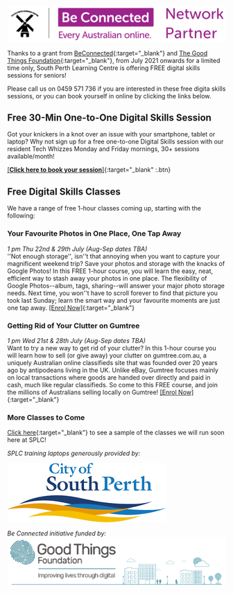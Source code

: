 <img class="img-responsive" src="../img/be_connected_network_partner_logo_1200x200_splc.png">

Thanks to a grant from [BeConnected](https://beconnected.esafety.gov.au/){:target="_blank"} and [The Good Things Foundation](https://www.goodthingsfoundation.org.au/what-we-do){:target="_blank"}, from July 2021 onwards for a limited time only, South Perth Learning Centre is offering FREE digital skills sessions for seniors!

Please call us on 0459 571 736 if you are interested in these free digita skills sessions, or you can book yourself in online by clicking the links below.

## Free 30-Min One-to-One Digital Skills Session 

Got your knickers in a knot over an issue with your smartphone, tablet or laptop? Why not sign up for a free one-to-one Digital Skills session with our resident Tech Whizzes Monday and Friday mornings, 30+ sessions available/month!

[[**Click here to book your session**]](https://calendly.com/splc-beconnected/digital-skills?month=2021-08){:target="_blank" :.btn}

## Free Digital Skills Classes

We have a range of free 1-hour classes coming up, starting with the following:

### Your Favourite Photos in One Place, One Tap Away
*1 pm Thu 22nd & 29th July (Aug-Sep dates TBA)*  
''Not enough storage'', isn''t that annoying when you want to capture your magnificent weekend trip? Save your photos and storage with the knacks of Google Photos! In this FREE 1-hour course, you will learn the easy, neat, efficient way to stash away your photos in one place. The flexibility of Google Photos--album, tags, sharing--will answer your major photo storage needs. Next time, you won''t have to scroll forever to find that picture you took last Sunday; learn the smart way and your favourite moments are just one tap away. [[Enrol Now]](https://classmanager.com.au/cbin/admin.php?Action=courses&single_course_id=1406&organisation_name=splc&from=org_home){:target="_blank"}

### Getting Rid of Your Clutter on Gumtree
*1 pm Wed 21st & 28th July (Aug-Sep dates TBA)*  
Want to try a new way to get rid of your clutter? In this 1-hour course you will learn how to sell (or give away) your clutter on gumtree.com.au, a uniquely Australian online classifieds site that was founded over 20 years ago by antipodeans living in the UK. Unlike eBay, Gumtree focuses mainly on local transactions where goods are handed over directly and paid in cash, much like regular classifieds. So come to this FREE course, and join the millions of Australians selling locally on Gumtree! [[Enrol Now]](https://classmanager.com.au/cbin/admin.php?Action=courses&single_course_id=1407&organisation_name=splc&from=org_home){:target="_blank"}

### More Classes to Come
[Click here](https://splc.org.au/about/blog/8-blog/20-splc-beconnected-course-survey-results){:target="_blank"} to see a sample of the classes we will run soon here at SPLC!

*SPLC training laptops generously provided by:*  
  
<img class="img-responsive" src="../img/logo_cosp.png">

*Be Connected initiative funded by:*  
<img class="img-responsive" src="../img/goodthingsfoundationlogocrop.png">
